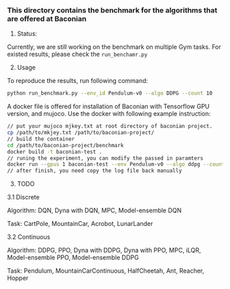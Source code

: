 ### This directory contains the benchmark for the algorithms that are offered at Baconian
1. Status:

Currently, we are still working on the benchmark on multiple Gym tasks. For existed results, please check the `run_benchamr.py`

2. Usage

To reproduce the results, run following command:
```bash
python run_benchmark.py --env_id Pendulum-v0 --algo DDPG --count 10
```

A docker file is offered for installation of Baconian with Tensorflow GPU version, and mujoco. 
Use the docker with following example instruction:

```bash
// put your mujoco mjkey.txt at root directory of baconian project.
cp /path/to/mkjey.txt /path/to/baconian-project/ 
// build the container
cd /path/to/baconian-project/benchmark 
docker build -t baconian-test .
// runing the experiment, you can modify the passed in paramters 
docker run --gpus 1 baconian-test --env Pendulum-v0 --algo ddpg --count 1
// after finish, you need copy the log file back manually 
```

3. TODO

3.1 Discrete

Algorithm:
DQN, Dyna with DQN, MPC, Model-ensemble DQN

Task: 
CartPole, MountainCar, Acrobot, LunarLander

3.2 Continuous

Algorithm: 
DDPG, PPO, Dyna with DDPG, Dyna with PPO, MPC, iLQR, Model-ensemble PPO, Model-ensemble DDPG

Task: 
Pendulum, MountainCarContinuous, HalfCheetah, Ant, Reacher, Hopper

